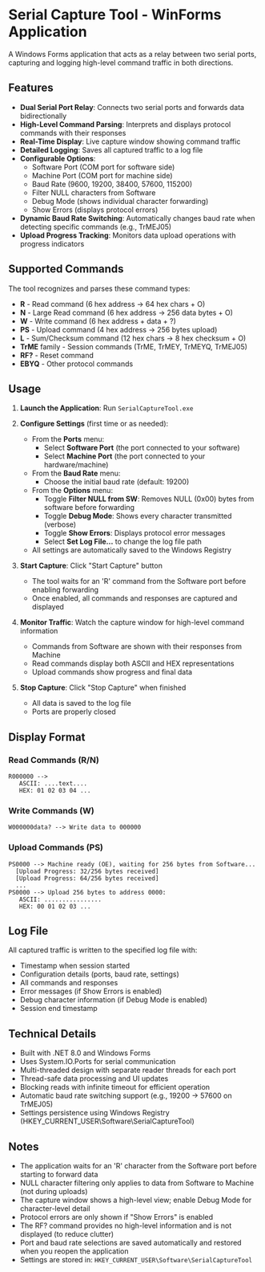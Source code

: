 # Serial Capture Tool - WinForms Application

A Windows Forms application that acts as a relay between two serial ports, capturing and logging high-level command traffic in both directions.

## Features

- **Dual Serial Port Relay**: Connects two serial ports and forwards data bidirectionally
- **High-Level Command Parsing**: Interprets and displays protocol commands with their responses
- **Real-Time Display**: Live capture window showing command traffic
- **Detailed Logging**: Saves all captured traffic to a log file
- **Configurable Options**:
  - Software Port (COM port for software side)
  - Machine Port (COM port for machine side)
  - Baud Rate (9600, 19200, 38400, 57600, 115200)
  - Filter NULL characters from Software
  - Debug Mode (shows individual character forwarding)
  - Show Errors (displays protocol errors)
- **Dynamic Baud Rate Switching**: Automatically changes baud rate when detecting specific commands (e.g., TrMEJ05)
- **Upload Progress Tracking**: Monitors data upload operations with progress indicators

## Supported Commands

The tool recognizes and parses these command types:

- **R** - Read command (6 hex address → 64 hex chars + O)
- **N** - Large Read command (6 hex address → 256 data bytes + O)
- **W** - Write command (6 hex address + data + ?)
- **PS** - Upload command (4 hex address → 256 bytes upload)
- **L** - Sum/Checksum command (12 hex chars → 8 hex checksum + O)
- **TrME** family - Session commands (TrME, TrMEY, TrMEYQ, TrMEJ05)
- **RF?** - Reset command
- **EBYQ** - Other protocol commands

## Usage

1. **Launch the Application**: Run `SerialCaptureTool.exe`

2. **Configure Settings** (first time or as needed):
   - From the **Ports** menu:
     - Select **Software Port** (the port connected to your software)
     - Select **Machine Port** (the port connected to your hardware/machine)
   - From the **Baud Rate** menu:
     - Choose the initial baud rate (default: 19200)
   - From the **Options** menu:
     - Toggle **Filter NULL from SW**: Removes NULL (0x00) bytes from software before forwarding
     - Toggle **Debug Mode**: Shows every character transmitted (verbose)
     - Toggle **Show Errors**: Displays protocol error messages
     - Select **Set Log File...** to change the log file path
   - All settings are automatically saved to the Windows Registry

3. **Start Capture**: Click "Start Capture" button
   - The tool waits for an 'R' command from the Software port before enabling forwarding
   - Once enabled, all commands and responses are captured and displayed

4. **Monitor Traffic**: Watch the capture window for high-level command information
   - Commands from Software are shown with their responses from Machine
   - Read commands display both ASCII and HEX representations
   - Upload commands show progress and final data

5. **Stop Capture**: Click "Stop Capture" when finished
   - All data is saved to the log file
   - Ports are properly closed

## Display Format

### Read Commands (R/N)
```
R000000 -->
   ASCII: ....text....
   HEX: 01 02 03 04 ...
```

### Write Commands (W)
```
W000000data? --> Write data to 000000
```

### Upload Commands (PS)
```
PS0000 --> Machine ready (OE), waiting for 256 bytes from Software...
  [Upload Progress: 32/256 bytes received]
  [Upload Progress: 64/256 bytes received]
  ...
PS0000 --> Upload 256 bytes to address 0000:
   ASCII: ................
   HEX: 00 01 02 03 ...
```

## Log File

All captured traffic is written to the specified log file with:
- Timestamp when session started
- Configuration details (ports, baud rate, settings)
- All commands and responses
- Error messages (if Show Errors is enabled)
- Debug character information (if Debug Mode is enabled)
- Session end timestamp

## Technical Details

- Built with .NET 8.0 and Windows Forms
- Uses System.IO.Ports for serial communication
- Multi-threaded design with separate reader threads for each port
- Thread-safe data processing and UI updates
- Blocking reads with infinite timeout for efficient operation
- Automatic baud rate switching support (e.g., 19200 → 57600 on TrMEJ05)
- Settings persistence using Windows Registry (HKEY_CURRENT_USER\Software\SerialCaptureTool)

## Notes

- The application waits for an 'R' character from the Software port before starting to forward data
- NULL character filtering only applies to data from Software to Machine (not during uploads)
- The capture window shows a high-level view; enable Debug Mode for character-level detail
- Protocol errors are only shown if "Show Errors" is enabled
- The RF? command provides no high-level information and is not displayed (to reduce clutter)
- Port and baud rate selections are saved automatically and restored when you reopen the application
- Settings are stored in: `HKEY_CURRENT_USER\Software\SerialCaptureTool`
